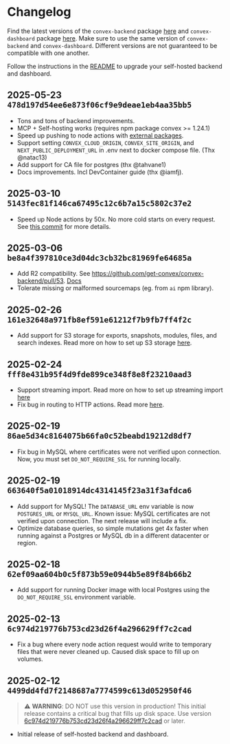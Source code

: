 # Changelog

Find the latest versions of the `convex-backend` package
[here](https://github.com/get-convex/convex-backend/pkgs/container/convex-backend)
and `convex-dashboard` package
[here](https://github.com/get-convex/convex-backend/pkgs/container/convex-dashboard).
Make sure to use the same version of `convex-backend` and `convex-dashboard`.
Different versions are not guaranteed to be compatible with one another.

Follow the instructions in the [README](README.md#software-upgrades) to upgrade
your self-hosted backend and dashboard.

## 2025-05-23 `478d197d54ee6e873f06cf9e9deae1eb4aa35bb5`

- Tons and tons of backend improvements.
- MCP + Self-hosting works (requires npm package convex >= 1.24.1)
- Speed up pushing to node actions with
  [external packages](https://docs.convex.dev/functions/bundling#external-packages).
- Support setting `CONVEX_CLOUD_ORIGIN`, `CONVEX_SITE_ORIGIN`, and
  `NEXT_PUBLIC_DEPLOYMENT_URL` in .env next to docker compose file. (Thx
  @natac13)
- Add support for CA file for postgres (thx @tahvane1)
- Docs improvements. Incl DevContainer guide (thx @iamfj).

## 2025-03-10 `5143fec81f146ca67495c12c6b7a15c5802c37e2`

- Speed up Node actions by 50x. No more cold starts on every request. See
  [this commit](https://github.com/get-convex/convex-backend/commit/6be386a490909dda5b8fb1c12b6cca25326847c6)
  for more details.

## 2025-03-06 `be8a4f397810ce3d04dc3cb32bc81969fe64685a`

- Add R2 compatibility. See
  https://github.com/get-convex/convex-backend/pull/53.
  [Docs](https://github.com/get-convex/convex-backend/blob/main/self-hosted/README.md#using-s3-storage)
- Tolerate missing or malformed sourcemaps (eg. from `ai` npm library).

## 2025-02-26 `161e32648a971fb8ef591e61212f7b9fb7ff4f2c`

- Add support for S3 storage for exports, snapshots, modules, files, and search
  indexes. Read more on how to set up S3 storage
  [here](README.md#using-s3-storage).

## 2025-02-24 `fff8e431b95f4d9fde899ce348f8e8f23210aad3`

- Support streaming import. Read more on how to set up streaming import
  [here](https://docs.convex.dev/production/integrations/streaming-import-export#streaming-import)
- Fix bug in routing to HTTP actions. Read more
  [here](https://github.com/get-convex/convex-backend/commit/1652ee81d8a01fdeed98b0e4c923a89d1672f8ad).

## 2025-02-19 `86ae5d34c8164075b66fa0c52beabd19212d8df7`

- Fix bug in MySQL where certificates were not verified upon connection. Now,
  you must set `DO_NOT_REQUIRE_SSL` for running locally.

## 2025-02-19 `663640f5a01018914dc4314145f23a31f3afdca6`

- Add support for MySQL! The `DATABASE_URL` env variable is now `POSTGRES_URL`
  or `MYSQL_URL`. Known issue: MySQL certificates are not verified upon
  connection. The next release will include a fix.
- Optimize database queries, so simple mutations get 4x faster when running
  against a Postgres or MySQL db in a different datacenter or region.

## 2025-02-18 `62ef09aa604b0c5f873b59e0944b5e89f84b66b2`

- Add support for running Docker image with local Postgres using the
  `DO_NOT_REQUIRE_SSL` environment variable.

## 2025-02-13 `6c974d219776b753cd23d26f4a296629ff7c2cad`

- Fix a bug where every node action request would write to temporary files that
  were never cleaned up. Caused disk space to fill up on volumes.

## 2025-02-12 `4499dd4fd7f2148687a7774599c613d052950f46`

> ⚠️ **WARNING**: DO NOT use this version in production! This initial release
> contains a critical bug that fills up disk space. Use version
> [6c974d219776b753cd23d26f4a296629ff7c2cad](##6c974d219776b753cd23d26f4a296629ff7c2cad)
> or later.

- Initial release of self-hosted backend and dashboard.

